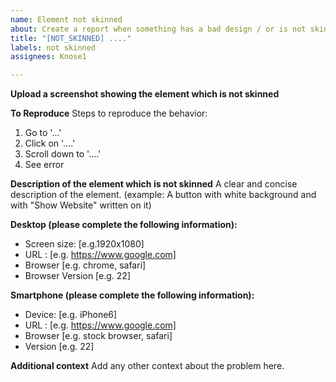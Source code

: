 ```yaml
---
name: Element not skinned
about: Create a report when something has a bad design / or is not skinned
title: "[NOT_SKINNED] ...."
labels: not skinned
assignees: Knose1

---
```


**Upload a screenshot showing the element which is not skinned**

**To Reproduce**
Steps to reproduce the behavior:
1. Go to '...'
2. Click on '....'
3. Scroll down to '....'
4. See error

**Description of the element which is not skinned**
A clear and concise description of the element. 
(example: A button with white background and with "Show Website" written on it)

**Desktop (please complete the following information):**
 - Screen size: [e.g.1920x1080]
 - URL : [e.g. https://www.google.com]
 - Browser [e.g. chrome, safari]
 - Browser Version [e.g. 22]

**Smartphone (please complete the following information):**
 - Device: [e.g. iPhone6]
 - URL : [e.g. https://www.google.com]
 - Browser [e.g. stock browser, safari]
 - Version [e.g. 22]

**Additional context**
Add any other context about the problem here.
